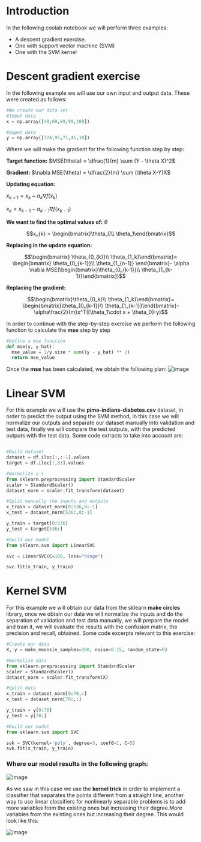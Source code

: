 

# Introduction
In the following coolab notebook we will perform three examples:
 *  A descent gradient exercise.
 *  One with support vector machine (SVM)
 *   One with the SVM kernel
 
# Descent gradient exercise
In the following example we will use our own input and output data. These were created as follows:
```python
#We create our data set
#Imput data
x = np.array([49,69,89,99,109])

#Ouput data
y = np.array([124,95,71,45,18])

```
Where we will make the gradient for the following function step by step:

**Target function:** $MSE(\theta) = \dfrac{1}{m} \sum (Y - \theta X)^2$

**Gradient:** $\nabla MSE(\theta) = \dfrac{2}{m} \sum (\theta X-Y)X$

**Updating equation:**

$x_{k+1} = x_k - \alpha_k \nabla f(x_k)$

$x_{k} = x_{k-1} - \alpha_{k-1} \nabla f(x_{k-1})$

**We want to find the optimal values of:** $\theta$

$$x_{k} = \begin{bmatrix}\theta_0\\ \theta_1\end{bmatrix}$$

**Replacing in the update equation:**

$$\begin{bmatrix} \theta_{0_{k}}\\ \theta_{1_k}\end{bmatrix}= \begin{bmatrix} \theta_{0_{k-1}}\\ \theta_{1_{n-1}} \end{bmatrix}- \alpha \nabla MSE(\begin{bmatrix}\theta_{0_{k-1}}\\ \theta_{1_{k-1}}\end{bmatrix})$$


**Replacing the gradient:**

$$\begin{bmatrix}\theta_{0_k}\\ \theta_{1_k}\end{bmatrix}= \begin{bmatrix}\theta_{0_{k-1}}\\ \theta_{1_{k-1}}\end{bmatrix}- \alpha\frac{2}{m}x^T([\theta_1\cdot x + \theta_0]-y)$$

In order to continue with the step-by-step exercise we perform the following function to calculate the **mse** step by step
```python
#Define a mse function
def mse(y, y_hat):
  mse_value = 1/y.size * sum((y - y_hat) ** 2)
  return mse_value
```

Once the **mse** has been calculated, we obtain the following plan:
![image](https://user-images.githubusercontent.com/115313115/209488231-e63ee037-a7ab-49f3-8027-df8b8ba28f13.png)

# Linear SVM

For this example we will use the **pima-indians-diabetes.csv** dataset, in order to predict the output using the SVM method, in this case we will normalize our outputs and separate our dataset manually into validation and test data, finally we will compare the test outputs, with the predicted outputs with the test data. Some code extracts to take into account are:
```python

#Build dataset
dataset = df.iloc[:,:-1].values
target = df.iloc[:,8:].values

#Normalize x's
from sklearn.preprocessing import StandardScaler
scaler = StandardScaler()
dataset_norm = scaler.fit_transform(dataset)

#Split manually the inputs and outputs
x_train = dataset_norm[0:536,0:-1]
x_test = dataset_norm[536:,0:-1]

y_train = target[0:536]
y_test = target[536:]

#Build our model
from sklearn.svm import LinearSVC

svc = LinearSVC(C=100, loss="hinge")

svc.fit(x_train, y_train)
```
# Kernel SVM

For this example we will obtain our data from the sklearn **make circles** library, once we obtain our data we will normalize the inputs and do the separation of validation and test data manually, we will prepare the model and train it, we will evaluate the results with the confusion matrix, the precision and recall, obtained.
Some code excerpts relevant to this exercise:
```python
#Create our data
X, y = make_moons(n_samples=100, noise=0.15, random_state=0)

#Normalize data
from sklearn.preprocessing import StandardScaler
scaler = StandardScaler()
dataset_norm = scaler.fit_transform(X)

#Split data
x_train = dataset_norm[0:70,:]
x_test = dataset_norm[70:,:]

y_train = y[0:70]
y_test = y[70:]

#Build our model
from sklearn.svm import SVC

svk = SVC(kernel='poly', degree=3, coef0=1, C=5)
svk.fit(x_train, y_train)
```
### Where our model results in the following graph:

![image](https://user-images.githubusercontent.com/115313115/209490217-0bc50912-62c9-48cf-b252-2908db08f628.png)

As we saw in this case we use the **kernel trick** in order to implement a classifier that separates the points different from a straight line, another way to use linear classifiers for nonlinearly separable problems is to add more variables from the existing ones but increasing their degree.More variables from the existing ones but increasing their degree. This would look like this:

![image](https://user-images.githubusercontent.com/115313115/209490550-95806d8c-1152-4b85-8205-e3e01e8834b2.png)





